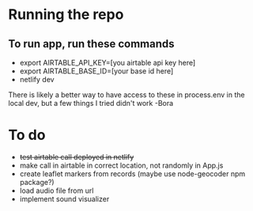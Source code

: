 # Running the repo

## To run app, run these commands
- export AIRTABLE_API_KEY=[you airtable api key here]
- export AIRTABLE_BASE_ID=[your base id here]
- netlify dev

There is likely a better way to have access to these in process.env in the local dev, but a few things I tried didn't work -Bora

# To do

- ~~test airtable call deployed in netlify~~
- make call in airtable in correct location, not randomly in App.js
- create leaflet markers from records (maybe use node-geocoder npm package?)
- load audio file from url
- implement sound visualizer
